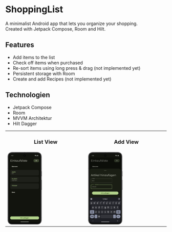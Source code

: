 # ShoppingList
A minimalist Android app that lets you organize your shopping.  
Created with Jetpack Compose, Room and Hilt. 

## Features
- Add items to the list
- Check off items when purchased 
- Re-sort items using long press & drag (not implemented yet)
- Persistent storage with Room
- Create and add Recipes (not implemented yet)


## Technologien
- Jetpack Compose
- Room
- MVVM Architektur
- Hilt Dagger

<table>
    <tr>
    <td><h3 style="text-align: center;">List View</h3></td>
    <td><h3 style="text-align: center;">Add View</h3></td>
    </tr>
    <tr>
    <td><img src="app/screenshots/Screenshot_20250315_162543.png" alt="Screenshot 1" width="45%" /></td>
    <td><img src="app/screenshots/Screenshot_20250315_162641.png" alt="Screenshot 2" width="45%" /></td>
    </tr>
</table>
